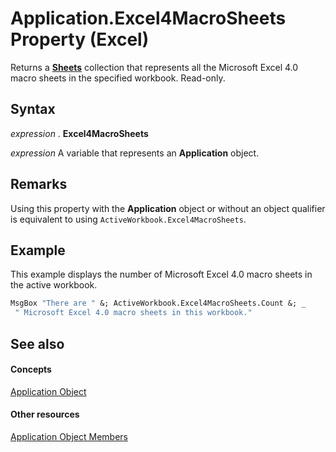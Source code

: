 
# Application.Excel4MacroSheets Property (Excel)

Returns a  **[Sheets](048fd93c-bc27-4b58-358f-56fcee1710f8.md)** collection that represents all the Microsoft Excel 4.0 macro sheets in the specified workbook. Read-only.


## Syntax

 _expression_ . **Excel4MacroSheets**

 _expression_ A variable that represents an **Application** object.


## Remarks

Using this property with the  **Application** object or without an object qualifier is equivalent to using `ActiveWorkbook.Excel4MacroSheets`.


## Example

This example displays the number of Microsoft Excel 4.0 macro sheets in the active workbook.


```vb
MsgBox "There are " &; ActiveWorkbook.Excel4MacroSheets.Count &; _ 
 " Microsoft Excel 4.0 macro sheets in this workbook."
```


## See also


#### Concepts


[Application Object](19b73597-5cf9-4f56-8227-b5211f657f6f.md)
#### Other resources


[Application Object Members](4cb9ca42-8d07-cc9c-2d80-4eb9a5921e1e.md)
